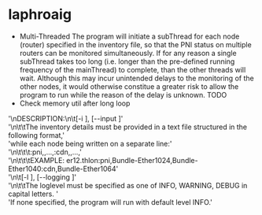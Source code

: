 # laphroaig
- Multi-Threaded
        The program will initiate a subThread for each node (router) specified in the inventory file, so that the PNI status on multiple routers can be monitored simultaneously.
        If for any reason a single subThread takes too long (i.e. longer than the pre-defined running frequency of the mainThread) to complete, than the other threads will wait. Although this may incur unintended delays to the monitoring of the other nodes, it would otherwise constitue a greater risk to allow the program to run while the reason of the delay is unknown.
TODO
- Check memory util after long loop

'\nDESCRIPTION:\n\t[-i <filename>], [--input <filename>]' \
          '\n\t\tThe inventory details must be provided in a text file structured in the following format,' \
          'while each node being written on a separate line:' \
          '\n\t\t\t<nodename>:pni,<intname-1>,...,<intname-M>:cdn,<intname-1>,...,<intname-N>' \
          '\n\t\t\tEXAMPLE: er12.thlon:pni,Bundle-Ether1024,Bundle-Ether1040:cdn,Bundle-Ether1064' \
          '\n\t[-l <loglevel>], [--logging <loglevel>]' \
          '\n\t\tThe loglevel must be specified as one of INFO, WARNING, DEBUG in capital letters. ' \
          'If none specified, the program will run with default level INFO.'
